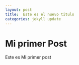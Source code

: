 ```yaml
---
layout: post
title:  Este es el nuevo titulo
categories: jekyll update
---
```


# Mi primer Post

Este es Mi primer post